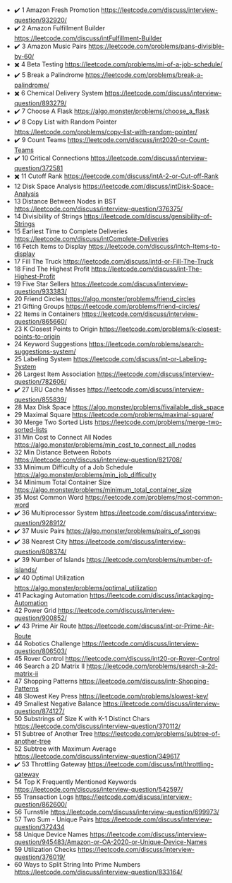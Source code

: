 - :heavy_check_mark: 1 Amazon Fresh Promotion https://leetcode.com/discuss/interview-question/932920/
- :heavy_check_mark: 2 Amazon Fulfillment Builder https://leetcode.com/discuss/intFulfillment-Builder
- :heavy_check_mark: 3 Amazon Music Pairs https://leetcode.com/problems/pans-divisible-by-60/
- :heavy_multiplication_x: 4 Beta Testing https://leetcode.com/problems/mi-of-a-job-schedule/
- :heavy_check_mark: 5 Break a Palindrome https://leetcode.com/problems/break-a-palindrome/
- :heavy_multiplication_x: 6 Chemical Delivery System https://leetcode.com/discuss/interview-question/893279/
- :heavy_check_mark: 7 Choose A Flask https://algo.monster/problems/choose_a_flask
- :heavy_check_mark: 8 Copy List with Random Pointer https://leetcode.com/problems/copy-list-with-random-pointer/
- :heavy_check_mark: 9 Count Teams https://leetcode.com/discuss/int2020-or-Count-Teams
- :heavy_check_mark: 10 Critical Connections https://leetcode.com/discuss/interview-question/372581
- :heavy_multiplication_x: 11 Cutoff Rank https://leetcode.com/discuss/intA-2-or-Cut-off-Rank
- 12 Disk Space Analysis https://leetcode.com/discuss/intDisk-Space-Analysis
- 13 Distance Between Nodes in BST https://leetcode.com/discuss/interview-question/376375/
- 14 Divisibility of Strings https://leetcode.com/discuss/gensibility-of-Strings
- 15 Earliest Time to Complete Deliveries https://leetcode.com/discuss/intComplete-Deliveries
- 16 Fetch Items to Display https://leetcode.com/discuss/intch-Items-to-display
- 17 Fill The Truck https://leetcode.com/discuss/intd-or-Fill-The-Truck
- 18 Find The Highest Profit https://leetcode.com/discuss/int-The-Highest-Profit
- 19 Five Star Sellers https://leetcode.com/discuss/interview-question/933383/
- 20 Friend Circles https://algo.monster/problems/friend_circles
- 21 Gifting Groups https://leetcode.com/problems/friend-circles/
- 22 Items in Containers https://leetcode.com/discuss/interview-question/865660/
- 23 K Closest Points to Origin https://leetcode.com/problems/k-closest-points-to-origin
- 24 Keyword Suggestions https://leetcode.com/problems/search-suggestions-system/
- 25 Labeling System https://leetcode.com/discuss/int-or-Labeling-System
- 26 Largest Item Association https://leetcode.com/discuss/interview-question/782606/
- :heavy_check_mark: 27 LRU Cache Misses https://leetcode.com/discuss/interview-question/855839/
- 28 Max Disk Space https://algo.monster/problems/fivailable_disk_space
- 29 Maximal Square https://leetcode.com/problems/maximal-square/
- 30 Merge Two Sorted Lists https://leetcode.com/problems/merge-two-sorted-lists
- 31 Min Cost to Connect All Nodes https://algo.monster/problems/min_cost_to_connect_all_nodes
- 32 Min Distance Between Robots https://leetcode.com/discuss/interview-question/821708/
- 33 Minimum Difficulty of a Job Schedule https://algo.monster/problems/min_job_difficulty
- 34 Minimum Total Container Size https://algo.monster/problems/minimum_total_container_size
- 35 Most Common Word https://leetcode.com/problems/most-common-word
- :heavy_check_mark: 36 Multiprocessor System https://leetcode.com/discuss/interview-question/928912/
- :heavy_check_mark: 37 Music Pairs https://algo.monster/problems/pairs_of_songs
- :heavy_check_mark: 38 Nearest City https://leetcode.com/discuss/interview-question/808374/
- :heavy_check_mark: 39 Number of Islands https://leetcode.com/problems/number-of-islands/
- :heavy_check_mark: 40 Optimal Utilization https://algo.monster/problems/optimal_utilization
- 41 Packaging Automation https://leetcode.com/discuss/intackaging-Automation
- 42 Power Grid https://leetcode.com/discuss/interview-question/900852/
- :heavy_check_mark: 43 Prime Air Route https://leetcode.com/discuss/int-or-Prime-Air-Route
- 44 Robotics Challenge https://leetcode.com/discuss/interview-question/806503/
- 45 Rover Control https://leetcode.com/discuss/int20-or-Rover-Control
- 46 Search a 2D Matrix II https://leetcode.com/problems/search-a-2d-matrix-ii
- 47 Shopping Patterns https://leetcode.com/discuss/intr-Shopping-Patterns
- 48 Slowest Key Press https://leetcode.com/problems/slowest-key/
- 49 Smallest Negative Balance https://leetcode.com/discuss/interview-question/874127/
- 50 Substrings of Size K with K-1 Distinct Chars https://leetcode.com/discuss/interview-question/370112/
- 51 Subtree of Another Tree https://leetcode.com/problems/subtree-of-another-tree
- 52 Subtree with Maximum Average https://leetcode.com/discuss/interview-question/349617
- :heavy_check_mark: 53 Throttling Gateway https://leetcode.com/discuss/int/throttling-gateway
- 54 Top K Frequently Mentioned Keywords https://leetcode.com/discuss/interview-question/542597/
- 55 Transaction Logs https://leetcode.com/discuss/interview-question/862600/
- 56 Turnstile https://leetcode.com/discuss/interview-question/699973/
- 57 Two Sum - Unique Pairs https://leetcode.com/discuss/interview-question/372434
- 58 Unique Device Names https://leetcode.com/discuss/interview-question/945483/Amazon-or-OA-2020-or-Unique-Device-Names
- 59 Utilization Checks https://leetcode.com/discuss/interview-question/376019/
- 60 Ways to Split String Into Prime Numbers https://leetcode.com/discuss/interview-question/833164/